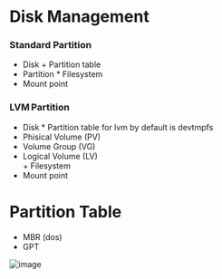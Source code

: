 # Disk Management
### Standard Partition 
- Disk
         + Partition table 
- Partition 
        * Filesystem 
- Mount point 

### LVM Partition 

- Disk 
        * Partition table for lvm by default is devtmpfs 
- Phisical Volume  (PV)                   
- Volume Group    (VG)    
- Logical Volume   (LV)         
       + Filesystem 
- Mount point 

# Partition Table
- MBR (dos) 
- GPT 

![image](https://github.com/user-attachments/assets/ed8920c1-f1e6-4e28-9558-4d6f7d3d459b)
